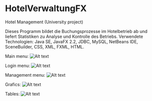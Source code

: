# HotelVerwaltungFX
Hotel Management (University project)

Dieses Programm bildet die Buchungsprozesse im Hotelbetrieb ab und liefert
Statistiken zu Analyse und Kontrolle des Betriebs.
Verwendete Technologien: Java SE, JavaFX 2.2, JDBC, MySQL, NetBeans IDE,
SceneBuilder, CSS, XML, FXML, HTML.

Main menu:
![Alt text](http://i64.tinypic.com/2lw974n.png "Main menu")

Login menu:
![Alt text](http://i68.tinypic.com/2jdfcdz.png "Login menu")

Management menu:
![Alt text](http://i67.tinypic.com/fmmosm.png "Management menu")

Grafics:
![Alt text](http://i67.tinypic.com/f5t0g.png "Grafics")

Tables:
![Alt text](http://i64.tinypic.com/zybtd1.png "Tables")
